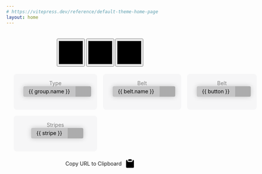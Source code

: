 ```yaml
---
# https://vitepress.dev/reference/default-theme-home-page
layout: home
---
```


<main> <!-- markdownlint-disable-line MD041 -->
  <SVGBelt :belt-props="belt" />
  <div>
     <input
        v-if="colorCount > 0"
        class="colorSwatch"
        type="color"
        v-model="color1"
      />
     <input
        v-if="colorCount > 1"
        class="colorSwatch"
        type="color"
        v-model="color2"
     />
     <input
        v-if="colorCount > 2"
        class="colorSwatch"
        type="color"
        v-model="color3"
     />
  </div>
  <div class="controls">
    <div class="control">
       <label for="beltGroup">Type</label>
       <select
          id="beltGroup"
          v-model="selectedBeltGroup"
          style="margin-left: 10px;"
          @change="beltGroupChanged(selectedBeltGroup)"
       >
          <option
             v-for="group in beltGroups"
             :value="group.value"
          >
             {{ group.name }}
          </option>
       </select>
    </div>
    <div
       v-if="selectedBeltGroup === 0"
       class="control"
    >
       <label for="beltTypeIBJJF">Belt</label>
       <select
          id="beltTypeIBJJF"
          v-model="beltTypeIBJJF"
          style="margin-left: 10px;"
          @change="pickBeltIBJJF(beltTypeIBJJF)"
       >
          <option
             v-for="(belt, index) in ibjjfSystem.belts"
             :key="index"
             :value="belt.name"
          >
             {{ belt.name }}
          </option>
       </select>
    </div>
    <div
       v-else-if="selectedBeltGroup === 1"
       class="control"
    >
       <label for="beltTypeCustom">Belt</label>
       <select
          id="beltTypeCustom"
          v-model="beltTypeCustom"
          style="margin-left: 10px;"
          @change="pickBeltCustom(beltTypeCustom)"
       >
          <option
             v-for="(button, index) in beltTypes"
             :value="button"
          >
             {{ button }}
          </option>
       </select>
    </div>
    <div class="control">
       <label for="stripeCount">Stripes</label>
       <select
          id="stripeCount"
          v-model="stripesSelected"
          style="margin-left: 10px;"
          @change="updateStripeCount(stripesSelected)"
       >
          <option
             v-for="(stripe, index) in stripesAvailable"
             :value="stripe"
          >
             {{ stripe }}
          </option>
       </select>
    </div>
  </div>
  <div @click="copyURLToClipboard" class="copyURL">
    <span >Copy URL to Clipboard</span>
       <svg xmlns="http://www.w3.org/2000/svg" class="svgIcon"
  viewBox="0 0 52 52" enable-background="new 0 0 52 52" xml:space="preserve">
<g>
 <path d="M17.4,11.6h17.3c0.9,0,1.6-0.7,1.6-1.6V6.8c0-2.6-2.1-4.8-4.7-4.8h-11c-2.6,0-4.7,2.2-4.7,4.8V10
  C15.8,10.9,16.5,11.6,17.4,11.6z"/>
 <path d="M43.3,6h-1.6c-0.5,0-0.8,0.3-0.8,0.8V10c0,3.5-2.8,6.4-6.3,6.4H17.4c-3.5,0-6.3-2.9-6.3-6.4V6.8
  c0-0.5-0.3-0.8-0.8-0.8H8.7C6.1,6,4,8.2,4,10.8v34.4C4,47.8,6.1,50,8.7,50h34.6c2.6,0,4.7-2.2,4.7-4.8V10.8C48,8.2,45.9,6,43.3,6z"
  />
</g>
</svg>
  </div>
</main>

<script setup>
import {
  SVGBelt,
  getPredefinedBelt,
  beltTypes,
  getRandomBelt,
  ibjjfJSON,
  BeltSystem
} from 'vue-svg-belt'
import { ref, watch } from 'vue'

const ibjjfSystem = new BeltSystem(ibjjfJSON);

const beltGroups = [
  { name: "IBJJF", value: 0 },
  { name: "Custom", value: 1 },
  { name: "Random", value: 2}
];
const color1 = ref('#FF0000');
const color2 = ref('#FFFFFF');
const color3 = ref('#0000FF');
const beltTypeCustom = ref('Striped');
const beltTypeIBJJF = ref('White');
const belt = ref(undefined);
const colorCount = ref(0);
const selectedBeltGroup = ref(0);
const stripesSelected = ref(0);
const stripesAvailable = ref([]);

const updateBeltCustom = () => {
  belt.value = getPredefinedBelt(
    "Belt Name",
    beltTypeCustom.value,
    color1.value,
    color2.value,
    color3.value,
    "#000000",
    true,
    "#000000",
    "#000000",
    false,
    "",
    "",
    "#FFFFFF",
    stripesSelected.value,
    "Right",
    "My Title",
    "My Description",
    "",
    ""
  );
};

watch (color1, () => {
  updateBeltCustom();
});

watch (color2, () => {
  updateBeltCustom();
});

watch (color3, () => {
  updateBeltCustom();
});

const pickBeltIBJJF = (beltName) => {
  setStripeSelect();
  const newBelt = ibjjfSystem.getBeltPropsByName(beltName, stripesSelected.value);
  belt.value = newBelt;
  colorCount.value = 0;
}

const pickBeltCustom = (newBeltType) => {
  setColorCount(newBeltType);
  beltTypeCustom.value = newBeltType;
  updateBeltCustom();
}

const setColorCount = (beltType) => {
  switch (beltType) {
    case "Solid":
      colorCount.value = 1;
      break;
    case "Coral":
    case "Split":
    case "Checkered":
      colorCount.value = 2;
      break;
    case "Striped":
      colorCount.value = 3;
      break;
    case "Crazy":
      colorCount.value = 0;
      break;
  }
};

const updateStripeCount = (stripeCount) => {
  beltGroupChanged(selectedBeltGroup.value);
};

const beltGroupChanged = (groupValue) => {
  setStripeSelect();
  if (groupValue === 0) { // IBJJF Belts
     pickBeltIBJJF(beltTypeIBJJF.value);
  } else if (groupValue === 1) { // Custom Belts
     pickBeltCustom(beltTypeCustom.value);
     updateBeltCustom();
  } else if (groupValue ===  2) { // Random Belts
     colorCount.value = 0;
     belt.value = getRandomBelt(
        true,
        false,
        stripesSelected.value,
        "Right",
        "transition: all 1.0s ease-in-out;",
        ["Solid", "Striped", "Coral", "Split", "Checkered", "Crazy"],
        "2000"
     );
  };
};

const setStripeSelect = () => {
  switch (selectedBeltGroup.value) {
    case 0: // IBJJF
      const myBelt = ibjjfSystem.getBeltByName(beltTypeIBJJF.value);
      const ary = [];
      for (let i = myBelt.minStripes; i <= myBelt.maxStripes; i++) {
        ary.push(i);
      }
      stripesAvailable.value = ary;
      break;
    case 1: // Custom
    case 2: // Random
      stripesAvailable.value = [0, 1, 2, 3 ,4, 5, 6, 7, 8, 9, 10];
      break;
  }
  if (stripesSelected.value >
      stripesAvailable.value[stripesAvailable.value.length - 1]) {
     (stripesSelected.value = stripesAvailable.value[0]);
  } else if (stripesSelected.value < stripesAvailable.value[0]) {
     stripesSelected.value = stripesAvailable.value[0];
  }
};

const copyURLToClipboard = () => {
  if (typeof window !== "undefined") {
    const belt = ibjjfSystem.getBeltByName(beltTypeIBJJF.value);
    let url =  window.location.origin + window.location.pathname;
    const parm = `0|${belt.id}|${stripesSelected.value}`;
    url = `${url}?belt=${encodeURIComponent(parm)}`;
    copyToClipboard(url);
  }
};

const copyToClipboard = async (text) => {
  if (navigator) {
    try {
      await navigator.clipboard.writeText(text);
      console.log("Text copied to clipboard:", text);
    } catch (err) {
      console.error("Failed to copy text: ", err);
    }
  }
};

const params = new Proxy(new URLSearchParams(window.location.search), {
  get: (searchParams, prop) => searchParams.get(prop),
});
// Get the value of "some_key" in eg "https://example.com/?some_key=some_value"
let value = params.belt; // "some_value"

if (value) {
   const parms = value.split("|");
   if (parms && parms.length === 3 && parms[0] === "0") {
      selectedBeltGroup.value = 0;
      const belt = ibjjfSystem.getBeltById(Number(parms[1]));
      beltTypeIBJJF.value = belt.name;
      stripesSelected.value = parseInt(parms[2]);
   }
}

pickBeltIBJJF(beltTypeIBJJF.value);

</script>

<style scoped>
main {
  padding: 20px;
  text-align: center;
}

 .copyURL {
  padding-top: 20px;
  display: flex;
  justify-content: center;
  align-items: center;
  cursor: pointer;
 }

.svgIcon {
  width: 25px;
  height: 25px;
  fill: #000000;
  padding-left: 10px;
}

.dark .svgIcon {
  fill: #FFFFFF;
}

.control {
  background-color: #F6F6F7;
  color: white;
  padding: 1rem;
  height: 4rem;
  border-radius: 0.5rem;
}

.dark .control {
  background-color: #434245;
}

.controls {
  max-width: 1200px;
  margin: 0 auto;
  display: grid;
  grid-gap: 1rem;
  padding-top: 20px;
}

/*Screen larger than 600px? 2 column*/
@media (min-width: 600px) {
  .controls { grid-template-columns: repeat(2, 1fr); }
}

/*Screen larger than 900px? 3 columns*/
@media (min-width: 900px) {
  .controls { grid-template-columns: repeat(3, 1fr); }
}

label {
  color: gray;
}

.dark label {
  color: #FFFFFF;
}

select {
  /*Reset*/
  -webkit-appearance: none;
     -moz-appearance: none;
          appearance: none;
  border: 0;
  outline: 0;
  font: inherit;
  /*Personalize*/
  height: 2em;
  padding: 0 4em 0 1em;
  background: url(/caret-black.svg) no-repeat right 0.8em center/1.4em,
     linear-gradient(to left,
     rgba(0, 0, 0, 0.3) 3em,
     rgba(0, 0, 0, 0.2) 3em);
  color: black;
  border-radius: 0.25em;
  box-shadow: 0 0 1em 0 rgba(0, 0, 0, 0.2);
  cursor: pointer;
  /*<option> colors*/
  /*Remove focus outline*/
  /*Remove IE arrow*/
}

.dark select {
  background: url(/caret-white.svg) no-repeat right 0.8em center/1.4em,
     linear-gradient(to left, rgba(255, 255, 255, 0.3) 3em,
     rgba(255, 255, 255, 0.2) 3em);
  color: white;
}

select option {
  color: inherit;
  background-color: #320a28;
}

select:focus {
  outline: none;
}

select::-ms-expand {
  display: none;
}

.colorSwatch {
  width: 75px;
  height: 75px;
  cursor: pointer;
}
</style>
